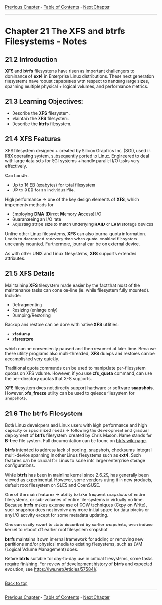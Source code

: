 [Previous Chapter](../Ch20-extfs/notes_Ch20.md) - [Table of Contents](../README.md#table-of-contents) - [Next Chapter](../Ch22-encryptingdisks/notes_Ch22.md)

---

# Chapter 21 The XFS and btrfs Filesystems - Notes

## 21.2 Introduction
**XFS** and **btrfs** filesystems have risen as important challengers to dominance of **ext4** in Enterprise Linux distributions. These next generation filesystems have robust capabilities with respect to handling large sizes, spanning multiple physical + logical volumes, and performance metrics.

## 21.3 Learning Objectives:
- Describe the **XFS** filesystem.
- Maintain the **XFS** filesystem.
- Describe the **btrfs** filesystem.


## 21.4 XFS Features
XFS filesystem designed + created by Silicon Graphics Inc. (SGI), used in IRIX operating system, subsequently ported to Linux. Engineered to deal with large data sets for SGI systems + handle parallel I/O tasks very effectively.

Can handle:
- Up to 16 EB (exabytes) for total filesystem
- UP to 8 EB for an individual file.

High performance -> one of the key design elements of **XFS**, which implements methods for:
- Employing **DMA** (<strong>D</strong>irect <strong>M</strong>emory <strong>A</strong>ccess) I/O
- Guaranteeing an I/O rate
- Adjusting stripe size to match underlying **RAID** or **LVM** storage devices

Unline other Linux filesystems, **XFS** can also journal quota information. Leads to decreased recovery time when quota-enabled filesystem uncleanly mounted. Furthermore, journal can be on external device.

As with other UNIX and Linux filesystems, **XFS** supports extended attributes.


## 21.5 XFS Details
Maintaining **XFS** filesystem made easier by the fact that most of the maintenance tasks can done on-line (ie. while filesystem fully mounted). Include:
- Defragmenting
- Resizing (enlarge only)
- Dumping/Restoring

Backup and restore can be done with native **XFS** utilities:
- **xfsdump**
- **xfsrestore**

which can be conveniently paused and then resumed at later time. Because these utility programs also multi-threaded, **XFS** dumps and restores can be accomplished very quickly.

Traditional quota commands can be used to manipulate per-filesystem quotas on XFS volume. However, if you use **xfs_quota** command, can use the per-directory quotas that XFS supports.

**XFS** filesystem does not directly support hardware or software **snapshots**. However, **xfs_freeze** utility can be used to quiesce filesystem for snapshots.


## 21.6 The btrfs Filesystem
Both Linux developers and Linux users with high performance and high capacity or specialized needs -> following the development and gradual deployment of **btrfs** filesystem, created by Chris Mason. Name stands for **B**-<strong>t</strong>ree <strong>f</strong>ile <strong>s</strong>ystem. Full documentation can be found on [btrfs wiki page](https://btrfs.wiki.kernel.org/index.php/Main_Page).

**btrfs** intended to address lack of pooling, snapshots, checksums, integral multi-device spanning in other Linus filesystems such as **ext4**. Such features can be crucial for Linus to scale into larger enterprise storage configurations.

While **btrfs** has been in mainline kernel since 2.6.29, has generally been viewed as experimental. However, some vendors using it in new products, default root filesystem on SLES and OpenSUSE.

One of the main features -> ability to take frequent snapshots of entire filesystems, or sub-volumes of entire file-systems in virtually no time. Because **btrfs** makes extense use of COW techniques (Copy on Write), such snapshot does not involve any more initial space for data blocks or any I/O activity except for some metadata updating.

One can easily revert to state described by earlier snapshots, even induce kernel to reboot off earlier root filesystem snapshot.

**btrfs** maintains it own internal framework for adding or removing new partitions and/or physical media to existing filesystems, such as LVM (Logical Volume Management) does.

Before **btrfs** suitable for day-to-day use in critical filesystems, some tasks require finishing. For review of development history of **btrfs** and expected evolution, see https://lwn.net/Articles/575841/.





##

[Back to top](#)

---

[Previous Chapter](../Ch20-extfs/notes_Ch20.md) - [Table of Contents](../README.md#table-of-contents) - [Next Chapter](../Ch22-encryptingdisks/notes_Ch22.md)
